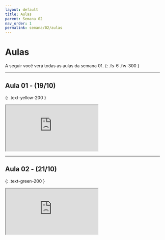 ```yaml
---
layout: default
title: Aulas
parent: Semana 02
nav_order: 1
permalink: semana/02/aulas
---
```


# Aulas

A seguir você verá todas as aulas da semana 01.
{: .fs-6 .fw-300 }

---

## Aula 01 - (19/10)
{: .text-yellow-200 }

<iframe src="https://drive.google.com/file/d/1GlcfiVjgCJnocHXP7je0ZUaRGksaQm9H/preview" ></iframe>

---

## Aula 02 - (21/10)
{: .text-green-200 }

<iframe src="https://drive.google.com/file/d/1mSGuCOtTeGnqfEUAIcJCKMBD503c4C1D/preview" ></iframe>

